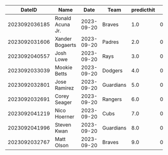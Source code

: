 DateID         |  Name              |  Date        |  Team       |  predicthit  |  predicthitproba     |  hitbool  |  Last7DaysAVG  |  Last15DaysAVG  |  Last30DaysAVG
---------------|--------------------|--------------|-------------|--------------|----------------------|-----------|----------------|-----------------|---------------
2023092036185  |  Ronald Acuna Jr.  |  2023-09-20  |  Braves     |  1.0         |  0.6638436894092625  |  False    |  0.529         |  0.375          |  0.368
2023092031606  |  Xander Bogaerts   |  2023-09-20  |  Padres     |  2.0         |  0.6264388301821234  |  False    |  0.478         |  0.42           |  0.346
2023092040557  |  Josh Lowe         |  2023-09-20  |  Rays       |  3.0         |  0.624036156432101   |  False    |  0.158         |  0.239          |  0.289
2023092033039  |  Mookie Betts      |  2023-09-20  |  Dodgers    |  4.0         |  0.6205163544914459  |  False    |  0.3           |  0.237          |  0.378
2023092032801  |  Jose Ramirez      |  2023-09-20  |  Guardians  |  5.0         |  0.6198274777475515  |  False    |  0.333         |  0.345          |  0.271
2023092032691  |  Corey Seager      |  2023-09-20  |  Rangers    |  6.0         |  0.612741156346894   |  False    |  0.214         |  0.25           |  0.286
2023092041219  |  Nico Hoerner      |  2023-09-20  |  Cubs       |  7.0         |  0.6126326642203966  |  False    |  0.45          |  0.37           |  0.3
2023092041996  |  Steven Kwan       |  2023-09-20  |  Guardians  |  8.0         |  0.6107392627678125  |  False    |  0.391         |  0.314          |  0.292
2023092032767  |  Matt Olson        |  2023-09-20  |  Braves     |  9.0         |  0.6103285043708402  |  False    |  0.227         |  0.4            |  0.321
